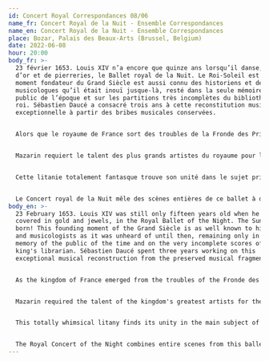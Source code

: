 ```yaml
---
id: Concert Royal Correspondances 08/06
name_fr: Concert Royal de la Nuit - Ensemble Correspondances
name_en: Concert Royal de la Nuit - Ensemble Correspondances
place: Bozar, Palais des Beaux-Arts (Brussel, Belgium)
date: 2022-06-08
hour: 20:00
body_fr: >-
  23 février 1653. Louis XIV n’a encore que quinze ans lorsqu’il danse, couvert
  d’or et de pierreries, le Ballet royal de la Nuit. Le Roi-Soleil est né ! Ce
  moment fondateur du Grand Siècle est aussi connu des historiens et des
  musicologues qu’il était inouï jusque-là, resté dans la seule mémoire du
  public de l’époque et sur les partitions très incomplètes du bibliothécaire du
  roi. Sébastien Daucé a consacré trois ans à cette reconstitution musicale
  exceptionnelle à partir des bribes musicales conservées.


  Alors que le royaume de France sort des troubles de la Fronde des Princes contre le pouvoir royal, Mazarin rentre dans Paris accompagné du jeune Louis XIV, alors âgé de 15 ans. Le puissant ministre avait été contraint de quitter la capitale au plus fort du conflit. Ce fin politique décide alors d’organiser un de ces grands divertissements, dont il supervise toute la création. Derrière ce projet d’apparence festive et magnifique, le ministre envisage avant tout un objet politique dont le but est d’asseoir le pouvoir du jeune roi.


  Mazarin requiert le talent des plus grands artistes du royaume pour la composition de ce grand Ballet de la nuit ; c’est aussi la première fois qu’un ballet de cour est représenté face au public sur les planches d’un théâtre. Au gré de quatre veilles, se succèdent des entrées (épisodes dansés par des personnages masqués et costumés) où apparaissent successivement des voleurs, des bergers, des filous, des gueux, des princes, des allégories des jeux et des plaisirs, les Parques, la Tristesse, ou encore les Grâces.


  Cette litanie totalement fantasque trouve son unité dans le sujet principal du ballet : tous illustrent à leur manière ce monde merveilleux et parfois irréel de la Nuit. À l’approche de l’aube, l’Aurore surgit et annonce une clarté nouvelle dont l’éclat n’a pas d’égal : c’est le Soleil, dansé par Louis XIV. Ainsi, vainqueur des ténèbres, le jeune roi danse, entouré des prince ralliés à sa cause.


  Le Concert royal de la Nuit mêle des scènes entières de ce ballet à des scènes des premiers opéras italiens représentés en France et commandés par Mazarin. Au gré d’allégories, de divertissements et de songes, ce programme inédit qui vit pour la première fois Louis XIV apparaître en Roi Soleil retrouve tout son éclat avec l’ensemble Correspondances
body_en: >-
  23 February 1653. Louis XIV was still only fifteen years old when he danced,
  covered in gold and jewels, in the Royal Ballet of the Night. The Sun King was
  born! This founding moment of the Grand Siècle is as well known to historians
  and musicologists as it was unheard of until then, remaining only in the
  memory of the public of the time and on the very incomplete scores of the
  king's librarian. Sébastien Daucé spent three years working on this
  exceptional musical reconstruction from the preserved musical fragments.


  As the kingdom of France emerged from the troubles of the Fronde des Princes against the royal power, Mazarin returned to Paris accompanied by the young Louis XIV, then 15 years old. The powerful minister had been forced to leave the capital at the height of the conflict. This shrewd politician decided to organise one of these great entertainments, which he supervised the entire creation. Behind this seemingly festive and magnificent project, the minister envisaged above all a political object whose aim was to consolidate the power of the young king.


  Mazarin required the talent of the kingdom's greatest artists for the composition of this great Night Ballet; it was also the first time that a court ballet was performed in front of an audience on the stage. In the course of four vigils, entries (episodes danced by masked and costumed characters) follow one another, in which thieves, shepherds, rogues, beggars, princes, allegories of games and pleasures, the Fates, Sadness and the Graces appear successively.


  This totally whimsical litany finds its unity in the main subject of the ballet: all illustrate in their own way this wonderful and sometimes unreal world of the Night. As dawn approaches, Dawn appears and announces a new brightness whose brilliance has no equal: it is the Sun, danced by Louis XIV. Thus, victorious over the darkness, the young king dances, surrounded by the princes who have rallied to his cause.


  The Royal Concert of the Night combines entire scenes from this ballet with scenes from the first Italian operas performed in France and commissioned by Mazarin. Through allegories, entertainments and dreams, this original programme, which saw Louis XIV appear as the Sun King for the first time, is brought to life again by the Correspondances ensemble.
---
```


